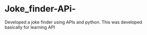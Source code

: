 # Joke_finder-APi-
Developed a joke finder using APIs and python. This was developed basically for learning API
